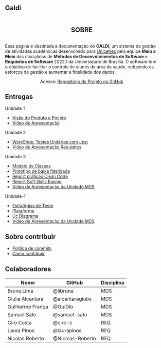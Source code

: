 ## Galdi

<div className='oi' style='display:flex; flex-direction:column; align-items:center; justify-content:center'>
  <h2>SOBRE</h2>
  <p>
      Essa página é destinada a documentação do <strong>GALDI</strong>, um sistema de gestão de atividades acadêmicas desenvolvido
      para <a href="https://unicetrex.com.br/">Unicetrex</a> pela equipe <strong>Meio a Meio</strong> das disciplinas de <strong>Métodos de Desenvolvimentos de Software</strong> e
      <strong>Requisitos de Software</strong> 2022.1 da Universidade de Brasília. O software tem o objetivo de facilitar o
      controle de alunos da área da saúde, reduzindo os esforços de gestão e aumentar a fidelidade dos dados.
  </p>
  <div>
      <label>Acesse: <a href="https://github.com/mdsreq-fga-unb/2022.1-Meio-a-Meio">Repositório do Projeto no GitHub</a></label>
  </div>
</div>

## Entregas

  Unidade 1

  - [Visão do Produto e Projeto](./produto-projeto/ProductVision)
  - [Vídeo de Apresentação](https://youtu.be/W_HwiKt1FIA)
  
  Unidade 2

  - [WorkShop: Testes Unitários com Jest](./unidade-02_MDS/workshop)
  - [Video de Apresentação Requisitos](https://youtu.be/KKSIrfcIbdQ)

  Unidade 3

  - [Modelo de Classes](./unidade-03_MDS/diagrama-classes.md)
  - [Protótipo de baixa fidelidade](./unidade-03_MDS/prototipo-baixa-fidelidade.md)
  - [Report práticas Clean Code](./unidade-03_MDS/report_code_clean.md)
  - [Report Soft Skills Equipe](./unidade-03_MDS/report_softskill_equipe.md)
  - [Vídeo de Apresentação da Unidade MDS](https://drive.google.com/file/d/1zhjQVR83gn1UaAjU2MZFnzbLEQExw47q/view?usp=sharing)

  Unidade 4
  
  - [Estratégias de Teste](./unidade-04_MDS/report-estrat%C3%A9gia-testes.md)
  - [Plataforma](https://galdi-dash.herokuapp.com/)
  - [Uc Diagrama](./produto-projeto/casos-de-uso.md)
  - [Vídeo de Apresentação da Unidade MDS](https://drive.google.com/file/d/1FcOX3d6RAvy-NoX9v6Jwk2voTcn36ctw/view?usp=sharing)

  <h2>Sobre contribuir</h2>
  
  - [Politica de commits](./produto-projeto/commit_policy)
  - [Como contribuir](https://github.com/mdsreq-fga-unb/2022.1-Meio-a-Meio/blob/main/CODE_OF_CONDUCT.md)


  <h2>Colaboradores</h2>
  
  | Nome | GitHub | Disciplina |
  |----|----|----|
  | Bruna Lima | @libruna | MDS |
  | Giulia Alcantara | @alcantaragiubs | MDS |
  | Guilherme França | @GuiDib | MDS |
  | Samuel Sato | @samuel-sato | MDS |
  | Ciro Costa | @ciro-c | REQ |
  | Laura Pinos | @laurapinos | REQ |
  | Nicolas Roberto| @Nicolas-Roberto | REQ |
      

